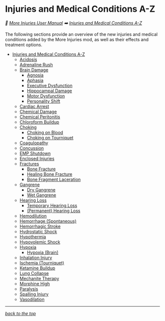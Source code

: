 # Injuries and Medical Conditions A-Z

<!-- @generate_breadcrumb_trail {"template": "_:file_folder: {0}_", "connector": " :arrow_right: "} -->
_:file_folder: [More Injuries User Manual](/docs/wiki/README.md) :arrow_right: [Injuries and Medical Conditions A-Z](/docs/wiki/injuries-and-medical-conditions-a-z/README.md)_
<!-- @end_generated_block -->

The following sections provide an overview of the new injuries and medical conditions added by the More Injuries mod, as well as their effects and treatment options.

<!-- @generate_toc {"source": ".", "indent": 2} -->
- [Injuries and Medical Conditions A-Z](/docs/wiki/injuries-and-medical-conditions-a-z/README.md#injuries-and-medical-conditions-a-z)
  - [Acidosis](/docs/wiki/injuries-and-medical-conditions-a-z/acidosis.md#acidosis)
  - [Adrenaline Rush](/docs/wiki/injuries-and-medical-conditions-a-z/adrenaline-rush.md#adrenaline-rush)
  - [Brain Damage](/docs/wiki/injuries-and-medical-conditions-a-z/brain-damage.md#brain-damage)
    - [Agnosia](/docs/wiki/injuries-and-medical-conditions-a-z/brain-damage.md#agnosia)
    - [Aphasia](/docs/wiki/injuries-and-medical-conditions-a-z/brain-damage.md#aphasia)
    - [Executive Dysfunction](/docs/wiki/injuries-and-medical-conditions-a-z/brain-damage.md#executive-dysfunction)
    - [Hippocampal Damage](/docs/wiki/injuries-and-medical-conditions-a-z/brain-damage.md#hippocampal-damage)
    - [Motor Dysfunction](/docs/wiki/injuries-and-medical-conditions-a-z/brain-damage.md#motor-dysfunction)
    - [Personality Shift](/docs/wiki/injuries-and-medical-conditions-a-z/brain-damage.md#personality-shift)
  - [Cardiac Arrest](/docs/wiki/injuries-and-medical-conditions-a-z/cardiac-arrest.md#cardiac-arrest)
  - [Chemical Damage](/docs/wiki/injuries-and-medical-conditions-a-z/chemical-damage.md#chemical-damage)
  - [Chemical Peritonitis](/docs/wiki/injuries-and-medical-conditions-a-z/chemical-peritonitis.md#chemical-peritonitis)
  - [Chloroform Buildup](/docs/wiki/injuries-and-medical-conditions-a-z/chloroform-buildup.md#chloroform-buildup)
  - [Choking](/docs/wiki/injuries-and-medical-conditions-a-z/choking.md#choking)
    - [Choking on Blood](/docs/wiki/injuries-and-medical-conditions-a-z/choking.md#choking-on-blood)
    - [Choking on Tourniquet](/docs/wiki/injuries-and-medical-conditions-a-z/choking.md#choking-on-tourniquet)
  - [Coagulopathy](/docs/wiki/injuries-and-medical-conditions-a-z/coagulopathy.md#coagulopathy)
  - [Concussion](/docs/wiki/injuries-and-medical-conditions-a-z/concussion.md#concussion)
  - [EMP Shutdown](/docs/wiki/injuries-and-medical-conditions-a-z/emp-shutdown.md#emp-shutdown)
  - [Enclosed Injuries](/docs/wiki/injuries-and-medical-conditions-a-z/enclosed-injuries.md#enclosed-injuries)
  - [Fractures](/docs/wiki/injuries-and-medical-conditions-a-z/fractures.md#fractures)
    - [Bone Fracture](/docs/wiki/injuries-and-medical-conditions-a-z/fractures.md#bone-fracture)
    - [Healing Bone Fracture](/docs/wiki/injuries-and-medical-conditions-a-z/fractures.md#healing-bone-fracture)
    - [Bone Fragment Laceration](/docs/wiki/injuries-and-medical-conditions-a-z/fractures.md#bone-fragment-laceration)
  - [Gangrene](/docs/wiki/injuries-and-medical-conditions-a-z/gangrene.md#gangrene)
    - [Dry Gangrene](/docs/wiki/injuries-and-medical-conditions-a-z/gangrene.md#dry-gangrene)
    - [Wet Gangrene](/docs/wiki/injuries-and-medical-conditions-a-z/gangrene.md#wet-gangrene)
  - [Hearing Loss](/docs/wiki/injuries-and-medical-conditions-a-z/hearing-loss.md#hearing-loss)
    - [Temporary Hearing Loss](/docs/wiki/injuries-and-medical-conditions-a-z/hearing-loss.md#temporary-hearing-loss)
    - [(Permanent) Hearing Loss](/docs/wiki/injuries-and-medical-conditions-a-z/hearing-loss.md#permanent-hearing-loss)
  - [Hemodilution](/docs/wiki/injuries-and-medical-conditions-a-z/hemodilution.md#hemodilution)
  - [Hemorrhage (Spontaneous)](/docs/wiki/injuries-and-medical-conditions-a-z/hemorrhage.md#hemorrhage-spontaneous)
  - [Hemorrhagic Stroke](/docs/wiki/injuries-and-medical-conditions-a-z/hemorrhagic-stroke.md#hemorrhagic-stroke)
  - [Hydrostatic Shock](/docs/wiki/injuries-and-medical-conditions-a-z/hydrostatic-shock.md#hydrostatic-shock)
  - [Hypothermia](/docs/wiki/injuries-and-medical-conditions-a-z/hypothermia.md#hypothermia)
  - [Hypovolemic Shock](/docs/wiki/injuries-and-medical-conditions-a-z/hypovolemic-shock.md#hypovolemic-shock)
  - [Hypoxia](/docs/wiki/injuries-and-medical-conditions-a-z/hypoxia.md#hypoxia)
    - [Hypoxia (Brain)](/docs/wiki/injuries-and-medical-conditions-a-z/hypoxia.md#hypoxia-brain)
  - [Inhalation Injury](/docs/wiki/injuries-and-medical-conditions-a-z/inhalation-injury.md#inhalation-injury)
  - [Ischemia (Tourniquet)](/docs/wiki/injuries-and-medical-conditions-a-z/ischemia.md#ischemia-tourniquet)
  - [Ketamine Buildup](/docs/wiki/injuries-and-medical-conditions-a-z/ketamine-buildup.md#ketamine-buildup)
  - [Lung Collapse](/docs/wiki/injuries-and-medical-conditions-a-z/lung-collapse.md#lung-collapse)
  - [Mechanite Therapy](/docs/wiki/injuries-and-medical-conditions-a-z/mechanite-therapy.md#mechanite-therapy)
  - [Morphine High](/docs/wiki/injuries-and-medical-conditions-a-z/morphine-high.md#morphine-high)
  - [Paralysis](/docs/wiki/injuries-and-medical-conditions-a-z/paralysis.md#paralysis)
  - [Spalling Injury](/docs/wiki/injuries-and-medical-conditions-a-z/spalling-injury.md#spalling-injury)
  - [Vasodilation](/docs/wiki/injuries-and-medical-conditions-a-z/vasodilation.md#vasodilation)
<!-- @end_generated_block -->

<!-- @generate_link_to_top {"template": "---\n_[back to the top]({1})_"} -->
---
_[back to the top](#injuries-and-medical-conditions-a-z)_
<!-- @end_generated_block -->
